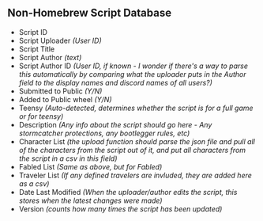 ## Non-Homebrew Script Database 
* Script ID
* Script Uploader *(User ID)*
* Script Title
* Script Author *(text)*
* Script Author ID *(User ID, if known - I wonder if there's a way to parse this automatically by comparing what the uploader puts in the Author field to the display names and discord names of all users?)*
* Submitted to Public *(Y/N)*
* Added to Public wheel *(Y/N)*
* Teensy *(Auto-detected, determines whether the script is for a full game or for teensy)*
* Description *(Any info about the script should go here - Any stormcatcher protections, any bootlegger rules, etc)*
* Character List *(the upload function should parse the json file and pull all of the characters from the script out of it, and put all characters from the script in a csv in this field)*
* Fabled List *(Same as above, but for Fabled)*
* Traveler List *(If any defined travelers are invluded, they are added here as a csv)*
* Date Last Modified *(When the uploader/author edits the script, this stores when the latest changes were made)*
* Version *(counts how many times the script has been updated)*
